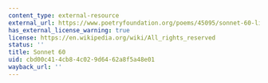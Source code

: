 ```yaml
---
content_type: external-resource
external_url: https://www.poetryfoundation.org/poems/45095/sonnet-60-like-as-the-waves-make-towards-the-pebbld-shore
has_external_license_warning: true
license: https://en.wikipedia.org/wiki/All_rights_reserved
status: ''
title: Sonnet 60
uid: cbd00c41-4cb8-4c02-9d64-62a8f5a48e01
wayback_url: ''
---
```

